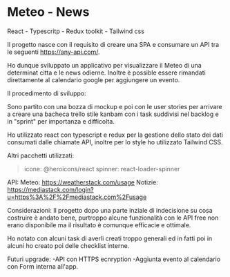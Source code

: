 # Meteo - News

React - Typescritp - Redux toolkit - Tailwind css

Il progetto nasce con il requisito di creare una SPA e consumare un API tra le seguenti https://any-api.com/.

Ho dunque sviluppato un applicativo per visualizzare il Meteo di una determinat citta e le news odierne.
Inoltre è possible essere rimandati direttamente al calendario google per aggiungere un evento.

Il procedimento di sviluppo:

Sono partito con una bozza di mockup e poi con le user stories per arrivare a creare una bacheca trello
stile kanbam con i task suddivisi nel backlog e in "sprint" per importanza e difficolta.

Ho utilizzato react con typescript e redux per la gestione dello stato dei dati consumati dalle chiamate API, inoltre
per lo style ho utilizzato Tailwind CSS.

Altri pacchetti utilizzati:
> icone: @heroicons/react
> spinner: react-loader-spinner

API:
Meteo: https://weatherstack.com/usage
Notizie: https://mediastack.com/login?u=https%3A%2F%2Fmediastack.com%2Fusage

Considerazioni:
Il progetto dopo una parte inziale di indecisione su cosa costruire è andato bene, purtroppo alcune funzionalità con le API free non erano disponibile ma il risultato è comunque efficacie e ottimale.

Ho notato con alcuni task di averli creati troppo generali ed in fatti poi in alcuni ho creato poi delle checklist interne.

Futuri upgrade:
-API con HTTPS ecnryption
-Aggiunta evento al calendario con Form interna all'app.

